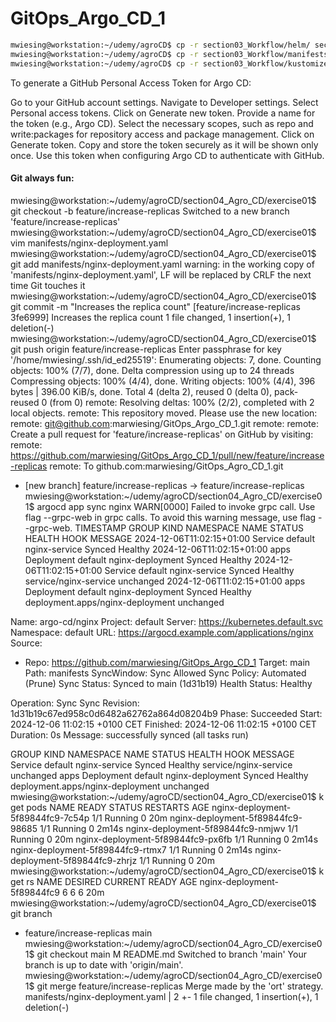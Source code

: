 # GitOps_Argo_CD_1

```bash
mwiesing@workstation:~/udemy/agroCD$ cp -r section03_Workflow/helm/ section04_Agro_CD/exercise01/
mwiesing@workstation:~/udemy/agroCD$ cp -r section03_Workflow/manifests/ section04_Agro_CD/exercise01/
mwiesing@workstation:~/udemy/agroCD$ cp -r section03_Workflow/kustomize/ section04_Agro_CD/exercise01/
```

To generate a GitHub Personal Access Token for Argo CD:

Go to your GitHub account settings.
Navigate to Developer settings.
Select Personal access tokens.
Click on Generate new token.
Provide a name for the token (e.g., Argo CD).
Select the necessary scopes, such as repo and write:packages for repository access and package management.
Click on Generate token.
Copy and store the token securely as it will be shown only once.
Use this token when configuring Argo CD to authenticate with GitHub.


#### Git always fun:

mwiesing@workstation:~/udemy/agroCD/section04_Agro_CD/exercise01$ git checkout -b feature/increase-replicas
Switched to a new branch 'feature/increase-replicas'
mwiesing@workstation:~/udemy/agroCD/section04_Agro_CD/exercise01$ vim manifests/nginx-deployment.yaml
mwiesing@workstation:~/udemy/agroCD/section04_Agro_CD/exercise01$ git add manifests/nginx-deployment.yaml
warning: in the working copy of 'manifests/nginx-deployment.yaml', LF will be replaced by CRLF the next time Git touches it
mwiesing@workstation:~/udemy/agroCD/section04_Agro_CD/exercise01$ git commit -m "Increases the replica count"
[feature/increase-replicas 3fe6999] Increases the replica count
 1 file changed, 1 insertion(+), 1 deletion(-)
mwiesing@workstation:~/udemy/agroCD/section04_Agro_CD/exercise01$ git push origin feature/increase-replicas
Enter passphrase for key '/home/mwiesing/.ssh/id_ed25519':
Enumerating objects: 7, done.
Counting objects: 100% (7/7), done.
Delta compression using up to 24 threads
Compressing objects: 100% (4/4), done.
Writing objects: 100% (4/4), 396 bytes | 396.00 KiB/s, done.
Total 4 (delta 2), reused 0 (delta 0), pack-reused 0 (from 0)
remote: Resolving deltas: 100% (2/2), completed with 2 local objects.
remote: This repository moved. Please use the new location:
remote:   git@github.com:marwiesing/GitOps_Argo_CD_1.git
remote:
remote: Create a pull request for 'feature/increase-replicas' on GitHub by visiting:
remote:      https://github.com/marwiesing/GitOps_Argo_CD_1/pull/new/feature/increase-replicas
remote:
To github.com:marwiesing/GitOps_Agro_CD_1.git
 * [new branch]      feature/increase-replicas -> feature/increase-replicas
mwiesing@workstation:~/udemy/agroCD/section04_Agro_CD/exercise01$ argocd app sync nginx
WARN[0000] Failed to invoke grpc call. Use flag --grpc-web in grpc calls. To avoid this warning message, use flag --grpc-web.
TIMESTAMP                  GROUP        KIND   NAMESPACE                  NAME    STATUS   HEALTH        HOOK  MESSAGE
2024-12-06T11:02:15+01:00            Service     default         nginx-service    Synced  Healthy
2024-12-06T11:02:15+01:00   apps  Deployment     default      nginx-deployment    Synced  Healthy
2024-12-06T11:02:15+01:00            Service     default         nginx-service    Synced  Healthy              service/nginx-service unchanged
2024-12-06T11:02:15+01:00   apps  Deployment     default      nginx-deployment    Synced  Healthy              deployment.apps/nginx-deployment unchanged

Name:               argo-cd/nginx
Project:            default
Server:             https://kubernetes.default.svc
Namespace:          default
URL:                https://argocd.example.com/applications/nginx
Source:
- Repo:             https://github.com/marwiesing/GitOps_Argo_CD_1
  Target:           main
  Path:             manifests
SyncWindow:         Sync Allowed
Sync Policy:        Automated (Prune)
Sync Status:        Synced to main (1d31b19)
Health Status:      Healthy

Operation:          Sync
Sync Revision:      1d31b19c67ed958c0d6482a62762a864d08204b9
Phase:              Succeeded
Start:              2024-12-06 11:02:15 +0100 CET
Finished:           2024-12-06 11:02:15 +0100 CET
Duration:           0s
Message:            successfully synced (all tasks run)

GROUP  KIND        NAMESPACE  NAME              STATUS  HEALTH   HOOK  MESSAGE
       Service     default    nginx-service     Synced  Healthy        service/nginx-service unchanged
apps   Deployment  default    nginx-deployment  Synced  Healthy        deployment.apps/nginx-deployment unchanged
mwiesing@workstation:~/udemy/agroCD/section04_Agro_CD/exercise01$ k get pods
NAME                                READY   STATUS    RESTARTS   AGE
nginx-deployment-5f89844fc9-7c54p   1/1     Running   0          20m
nginx-deployment-5f89844fc9-98685   1/1     Running   0          2m14s
nginx-deployment-5f89844fc9-nmjwv   1/1     Running   0          20m
nginx-deployment-5f89844fc9-px6fb   1/1     Running   0          2m14s
nginx-deployment-5f89844fc9-rtmx7   1/1     Running   0          2m14s
nginx-deployment-5f89844fc9-zhrjz   1/1     Running   0          20m
mwiesing@workstation:~/udemy/agroCD/section04_Agro_CD/exercise01$ k get rs
NAME                          DESIRED   CURRENT   READY   AGE
nginx-deployment-5f89844fc9   6         6         6       20m
mwiesing@workstation:~/udemy/agroCD/section04_Agro_CD/exercise01$ git branch
* feature/increase-replicas
  main
mwiesing@workstation:~/udemy/agroCD/section04_Agro_CD/exercise01$ git checkout  main
M       README.md
Switched to branch 'main'
Your branch is up to date with 'origin/main'.
mwiesing@workstation:~/udemy/agroCD/section04_Agro_CD/exercise01$ git merge feature/increase-replicas
Merge made by the 'ort' strategy.
 manifests/nginx-deployment.yaml | 2 +-
 1 file changed, 1 insertion(+), 1 deletion(-)